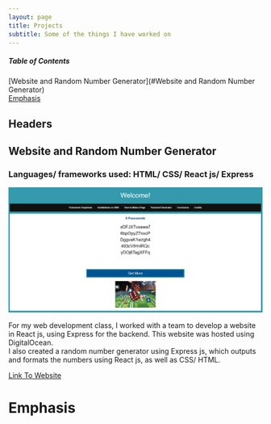 ```yaml
---
layout: page
title: Projects
subtitle: Some of the things I have worked on
---
```

##### Table of Contents  
[Website and Random Number Generator](#Website and Random Number Generator)  
[Emphasis](#emphasis)   
<a name="headers"/>
## Headers


## Website and Random Number Generator
### Languages/ frameworks used: HTML/ CSS/ React js/ Express

![Snapshot of Website](/img/CPS530.jpg)


For my web development class, I worked with a team to develop a website in React js, using Express for the backend. This website was hosted using DigitalOcean.  
I also created a random number generator using Express js, which outputs and formats the numbers using React js, as well as CSS/ HTML.

[Link To Website](http://159.203.29.151:5000/#/Page4)

# Emphasis
##

